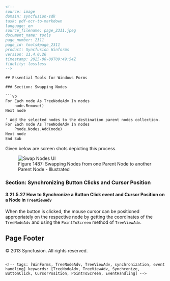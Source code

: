 ```html
<!-- 
source: image
domain: syncfusion-sdk
task: pdf-ocr-to-markdown
language: en
source_filename: page_2311.jpeg
document_name: tools
page_number: 2311
page_id: tools#page_2311
product: Syncfusion Winforms
version: 11.4.0.26
timestamp: 2025-08-09T09:49:54Z
fidelity: lossless
-->

## Essential Tools for Windows Forms

### Section: Swapping Nodes

```vb
For Each node As TreeNodeAdv In nodes
    node.Remove()
Next node

' Add the selected nodes to the destination parent nodes collection.
For Each node As TreeNodeAdv In nodes
    Pnode.Nodes.Add(node)
Next node
End Sub
```

Given below are screen shots depicting this process.

<figure>
<img src="attachment:Swap Nodes UI" alt="Swap Nodes UI" />
<figcaption>Figure 1487: Swapping Nodes from one Parent Node to another Parent Node - Illustrated</figcaption>
</figure>

### Section: Synchronizing Button Clicks and Cursor Position

#### 3.21.5.27 How to Synchronize a Button Click event and Cursor Position on a Node in `TreeViewAdv`

When the button is clicked, the mouse cursor can be positioned appropriately on the respective node by getting the coordinates of the `TreeNodeAdv` and using the `PointToScreen` method of `TreeViewAdv`.

## Page Footer
© 2013 Syncfusion. All rights reserved.
```

<!-- tags: [WinForms, TreeNodeAdv, TreeViewAdv, synchronization, event handling] keywords: [TreeNodeAdv, TreeViewAdv, Synchronize, ButtonClick, CursorPosition, PointToScreen, EventHandling] -->
```